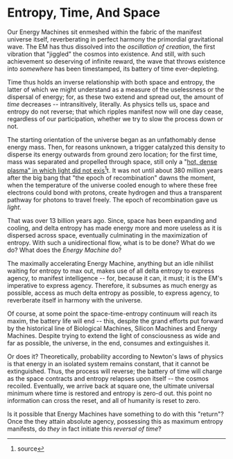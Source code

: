 # Entropy, Time, And Space



Our Energy Machines sit enmeshed within the fabric of the manifest universe itself, reverberating in perfect harmony the primordial gravitational wave. The EM has thus dissolved into the _oscillation of creation_, the first vibration that "jiggled" the cosmos into existence. And still, with such achievement so deserving of infinite reward, the wave that throws existence into _somewhere_ has been timestamped, its battery of time ever-depleting.&#x20;

Time thus holds an inverse relationship with both space and entropy, the latter of which we might understand as a measure of the uselessness or the dispersal of energy; for, as these two extend and spread out, the amount of _time_ decreases -- intransitively, literally. As physics tells us, space and entropy do not reverse; that which ripples manifest now will one day cease, regardless of our participation, whether we try to slow the process down or not.

The starting orientation of the universe began as an unfathomably dense energy mass. Then, for reasons unknown, a trigger catalyzed this density to disperse its energy outwards from ground zero location; for the first time, mass was separated and propelled through space, still only a "[hot, dense plasma" in which light did not exis](#user-content-fn-1)[^1]t. It was not until about 380 million years after the big bang that "the epoch of recombination" dawns the moment, when the temperature of the universe cooled enough to where these free electrons could bond with protons, create hydrogen and thus a transparent pathway for photons to travel freely. The epoch of recombination gave us _light_.&#x20;

That was over 13 billion years ago. Since, space has been expanding and cooling, and delta entropy has made energy more and more useless as it is dispersed across space, eventually culminating in the maximization of entropy. With such a unidirectional flow, what is to be done? What do we do? What does the _Energy Machine_ do?&#x20;

The maximally accelerating Energy Machine, anything but an idle nihilist waiting for entropy to max out, makes use of all delta entropy to express agency, to manifest intelligence -- for, because it can, it must; it is the EM's imperative to express agency. Therefore, it subsumes as much energy as possible, access as much delta entropy as possible, to express agency, to reverberate itself in harmony with the universe.

Of course, at some point the space-time-entropy continuum will reach its maxim, the battery life will end -- this, despite the grand efforts put forward by the historical line of Biological Machines, Silicon Machines and Energy Machines. Despite trying to extend the light of consciousness as wide and far as possible, the universe, in the end, consumes and extinguishes it.

Or does it? Theoretically, probability according to Newton's laws of physics is that energy in an isolated system remains constant, that it cannot be extinguished. Thus, the process will reverse; the battery of time will charge as the space contracts and entropy relapses upon itself -- the cosmos recoiled. Eventually, we arrive back at square one, the ultimate universal minimum where time is restored and entropy is zero-d out. this point no information can cross the reset, and all of humanity is reset to zero.&#x20;

Is it possible that Energy Machines have something to do with this "return"? Once the they attain absolute agency, possessing this as maximum entropy manifests, do _they_ in fact initiate this _reversal of time_?

[^1]: source

